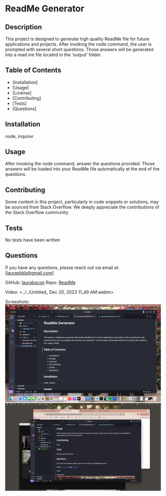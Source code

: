 # ReadMe Generator 

## Description

This project is designed to generate high quality ReadMe file for future applications and projects. After invoking the node command, the user is prompted with several short questions. Those answers will be generated into a read me file located in the 'output' folder.

## Table of Contents

- [Installation]
- [Usage]
- [License]
- [Contributing]
- [Tests]
- [Questions]

## Installation

node, inquirer

## Usage

After invoking the node command, answer the questions provided. Those answers will be loaded into your ReadMe file automatically at the end of the questions.

## Contributing

Some content in this project, particularly in code snippets or solutions, may be sourced from Stack Overflow. We deeply appreciate the contributions of the Stack Overflow community.

## Tests

No tests have been written

## Questions

If you have any questions, please reach out via email at: [lauraebkb@gmail.com]

GitHub: [laurabacon](https://github.com/laurabacon)
Repo: [ReadMe](https://github.com/ReadMe)

Video: <../../Untitled_ Dec 20, 2023 11_49 AM.webm>


Screeshots: ![top](<Screen Shot 2023-12-20 at 11.41.35 AM-1.png>)
![bottom](<Screen Shot 2023-12-20 at 11.44.05 AM 2.png>)